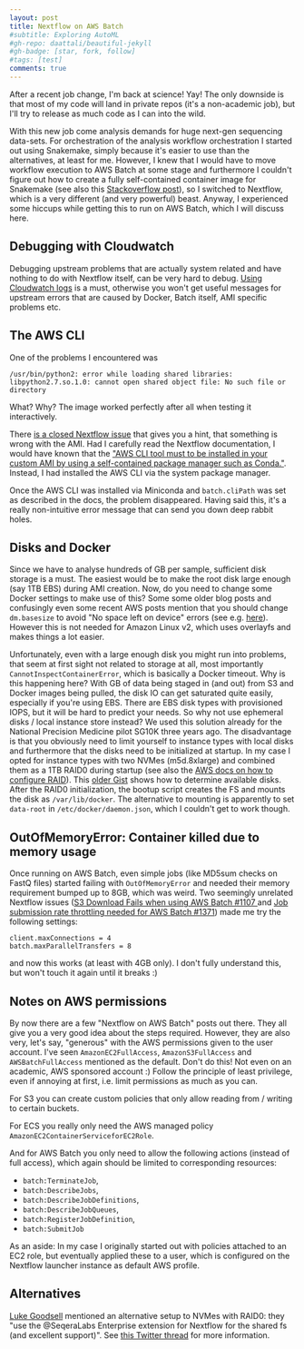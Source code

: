 ```yaml
---
layout: post
title: Nextflow on AWS Batch
#subtitle: Exploring AutoML
#gh-repo: daattali/beautiful-jekyll
#gh-badge: [star, fork, follow]
#tags: [test]
comments: true
---
```


After a recent job change, I'm back at science! Yay! The only downside is that most of my code will land in private repos (it's a non-academic job), but I'll try to release as much code as I can into the wild.

With this new job come analysis demands for huge next-gen sequencing data-sets. For orchestration of the analysis workflow orchestration I started out using Snakemake, simply because it's easier to use than the alternatives, at least for me. However, I knew that I would have to move workflow execution to AWS Batch at some stage and furthermore I couldn't figure out how to create a fully self-contained container image for Snakemake (see also this [Stackoverflow post](https://stackoverflow.com/questions/67193421/snakemake-docker-image-with-all-executables-preinstalled)), so I switched to Nextflow, which is a very different (and very powerful) beast. Anyway, I experienced some hiccups while getting this to run on AWS Batch, which I will discuss here.

## Debugging with Cloudwatch

Debugging upstream problems that are actually system related and have nothing to do with Nextflow itself, can be very hard to debug. [Using Cloudwatch logs](https://docs.aws.amazon.com/AmazonECS/latest/developerguide/using_cloudwatch_logs.html) is a must, otherwise you won't get useful messages for upstream errors that are caused by Docker, Batch itself, AMI specific problems etc. 


## The AWS CLI

One of the problems I encountered was

    /usr/bin/python2: error while loading shared libraries: libpython2.7.so.1.0: cannot open shared object file: No such file or directory
    
What? Why? The image worked perfectly after all when testing it interactively.

There [is a closed Nextflow issue](https://github.com/nextflow-io/nextflow/issues/1116) that gives you a hint, that something is wrong with the AMI. Had I carefully read the Nextflow documentation, I would have known that the ["AWS CLI tool must to be installed in your custom AMI by using a self-contained package manager such as Conda."](https://www.nextflow.io/docs/latest/awscloud.html#aws-cli-installation). Instead, I had installed the AWS CLI via the system package manager.

Once the AWS CLI was installed via Miniconda and `batch.cliPath` was set as described in the docs, the problem disappeared. Having said this, it's a really non-intuitive error message that can send you down deep rabbit holes.

## Disks and Docker

Since we have to analyse hundreds of GB per sample, sufficient disk storage is a must. The easiest would be to make the root disk large enough (say 1TB EBS) during AMI creation. Now, do you need to change some Docker settings to make use of this? Some some older blog posts and confusingly even some recent AWS posts mention that you should change `dm.basesize` to avoid "No space left on device" errors (see e.g. [here](https://aws.amazon.com/premiumsupport/knowledge-center/batch-job-failure-disk-space/)). However this is not needed for Amazon Linux v2, which uses overlayfs and makes things a lot easier.

Unfortunately, even with a large enough disk you might run into problems, that seem at first sight not related to storage at all, most importantly `CannotInspectContainerError`, which is basically a Docker timeout. Why is this happening here? With GB of data being staged in (and out) from S3 and Docker images being pulled, the disk IO can get saturated quite easily, especially if you're using EBS. There are EBS disk types with provisioned IOPS, but it will be hard to predict your needs. So why not use ephemeral disks / local instance store instead? We used this solution already for the National Precision Medicine pilot SG10K three years ago. The disadvantage is that you obviously need to limit yourself to instance types with local disks and furthermore that the disks need to be initialized at startup. In my case I opted for instance types with two NVMes (m5d.8xlarge) and combined them as a 1TB RAID0 during startup (see also the [AWS docs on how to configure RAID](https://docs.aws.amazon.com/AWSEC2/latest/UserGuide/raid-config.html)). This [older Gist](https://gist.github.com/andreas-wilm/3460a788d6548370a136e63b5b91281e) shows how to determine available disks. After the RAID0 initialization, the bootup script creates the FS and mounts the disk as `/var/lib/docker`. The alternative to mounting is apparently to set `data-root` in `/etc/docker/daemon.json`, which I couldn't get to work though.


## OutOfMemoryError: Container killed due to memory usage

Once running on AWS Batch, even simple jobs (like MD5sum checks on FastQ files) started failing with `OutOfMemoryError` and needed their memory requirement bumped up to 8GB, which was weird. Two seemingly unrelated Nextflow issues ([S3 Download Fails when using AWS Batch #1107 ](https://github.com/nextflow-io/nextflow/issues/1107#) and [Job submission rate throttling needed for AWS Batch #1371](https://github.com/nextflow-io/nextflow/issues/1371)) made me try the following settings:

    client.maxConnections = 4
    batch.maxParallelTransfers = 8
    
and now this works (at least with 4GB only). I don't fully understand this, but won't touch it again until it breaks :)


## Notes on AWS permissions

By now there are a few "Nextflow on AWS Batch" posts out there. They all give you a very good idea about the steps required. However, they are also very, let's say, "generous" with the AWS permissions given to the user account. I've seen `AmazonEC2FullAccess`, `AmazonS3FullAccess` and `AWSBatchFullAccess` mentioned as the default. Don't do this! Not even on an academic, AWS sponsored account :) Follow the principle of least privilege, even if annoying at first, i.e. limit permissions as much as you can.

For S3 you can create custom policies that only allow reading from / writing to certain buckets. 

For ECS you really only need the AWS managed policy `AmazonEC2ContainerServiceforEC2Role`.

And for AWS Batch you only need to allow the following actions (instead of full access), which again should be limited to corresponding resources:

- `batch:TerminateJob`,
- `batch:DescribeJobs`,
- `batch:DescribeJobDefinitions`,
- `batch:DescribeJobQueues`,
- `batch:RegisterJobDefinition`,
- `batch:SubmitJob` 

As an aside: In my case I originally started out with policies attached to an EC2 role, but eventually applied these to a user, which is configured on the Nextflow launcher instance as default AWS profile.


## Alternatives

[Luke Goodsell](https://twitter.com/luke_goodsell) mentioned an alternative setup to NVMes with RAID0: they "use the @SeqeraLabs
 Enterprise extension for Nextflow for the shared fs (and excellent support)". See [this Twitter thread](https://twitter.com/me_myself_andY/status/1388021305509781511) for more information.

